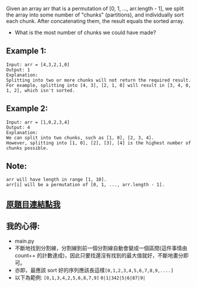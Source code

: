 Given an array arr that is a permutation of [0, 1, ..., arr.length - 1], we split the array into some number of "chunks" (partitions), and individually sort each chunk.  After concatenating them, the result equals the sorted array.

* What is the most number of chunks we could have made?

## Example 1:

	Input: arr = [4,3,2,1,0]
	Output: 1
	Explanation:
	Splitting into two or more chunks will not return the required result.
	For example, splitting into [4, 3], [2, 1, 0] will result in [3, 4, 0, 1, 2], which isn't sorted.

## Example 2:

	Input: arr = [1,0,2,3,4]
	Output: 4
	Explanation:
	We can split into two chunks, such as [1, 0], [2, 3, 4].
	However, splitting into [1, 0], [2], [3], [4] is the highest number of chunks possible.

## Note:

	arr will have length in range [1, 10].
	arr[i] will be a permutation of [0, 1, ..., arr.length - 1].

## [原題目連結點我](https://leetcode.com/problems/max-chunks-to-make-sorted/)

## 我的心得:
* main.py
* 不斷地找到分割線，分割線到前一個分割線自動會變成一個區間(這件事情由 count++ 的計數達成)，因此只要找還沒有找到的最大值就好，不斷地畫分即可。
* 亦即，最應該 sort 好的序列應該長這樣`[0,1,2,3,4,5,6,7,8,9,....]`
* 以下為範例:
	`[0,1,3,4,2,5,6,8,7,9]`
	`0|1|342|5|6|87|9|`